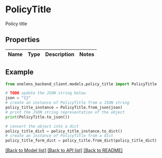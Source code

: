 # PolicyTitle

Policy title

## Properties

Name | Type | Description | Notes
------------ | ------------- | ------------- | -------------

## Example

```python
from onelens_backend_client.models.policy_title import PolicyTitle

# TODO update the JSON string below
json = "{}"
# create an instance of PolicyTitle from a JSON string
policy_title_instance = PolicyTitle.from_json(json)
# print the JSON string representation of the object
print(PolicyTitle.to_json())

# convert the object into a dict
policy_title_dict = policy_title_instance.to_dict()
# create an instance of PolicyTitle from a dict
policy_title_form_dict = policy_title.from_dict(policy_title_dict)
```
[[Back to Model list]](../README.md#documentation-for-models) [[Back to API list]](../README.md#documentation-for-api-endpoints) [[Back to README]](../README.md)


